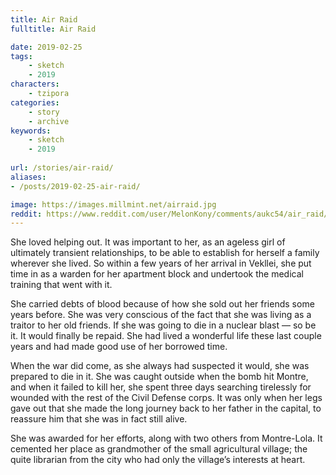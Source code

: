 ```yaml
---
title: Air Raid
fulltitle: Air Raid

date: 2019-02-25
tags:
    - sketch
    - 2019
characters:
    - tzipora
categories:
    - story
    - archive
keywords:
    - sketch
    - 2019
    
url: /stories/air-raid/
aliases:
- /posts/2019-02-25-air-raid/

image: https://images.millmint.net/airraid.jpg
reddit: https://www.reddit.com/user/MelonKony/comments/aukc54/air_raid/
---
```


She loved helping out. It was important to her, as an ageless girl of ultimately transient relationships, to be able to establish for herself a family wherever she lived. So within a few years of her arrival in Vekllei, she put time in as a warden for her apartment block and undertook the medical training that went with it.

She carried debts of blood because of how she sold out her friends some years before. She was very conscious of the fact that she was living as a traitor to her old friends. If she was going to die in a nuclear blast — so be it. It would finally be repaid. She had lived a wonderful life these last couple years and had made good use of her borrowed time.

When the war did come, as she always had suspected it would, she was prepared to die in it. She was caught outside when the bomb hit Montre, and when it failed to kill her, she spent three days searching tirelessly for wounded with the rest of the Civil Defense corps. It was only when her legs gave out that she made the long journey back to her father in the capital, to reassure him that she was in fact still alive.

She was awarded for her efforts, along with two others from Montre-Lola. It cemented her place as grandmother of the small agricultural village; the quite librarian from the city who had only the village’s interests at heart.
